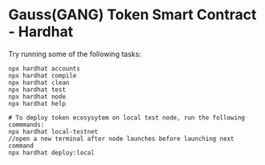 # Gauss(GANG) Token Smart Contract - Hardhat


Try running some of the following tasks:

```shell
npx hardhat accounts
npx hardhat compile
npx hardhat clean
npx hardhat test
npx hardhat node
npx hardhat help

# To deploy token ecosysytem on local test node, run the following commmands: 
npx hardhat local-testnet
//open a new terminal after node launches before launching next command
npx hardhat deploy:local
```
